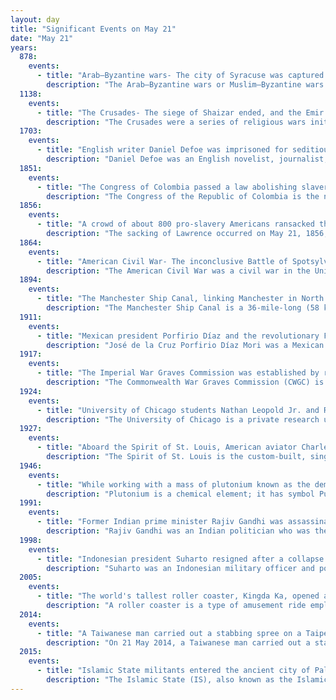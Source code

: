 ```yaml
---
layout: day
title: "Significant Events on May 21"
date: "May 21"
years:
  878:
    events:
      - title: "Arab–Byzantine wars- The city of Syracuse was captured by the Aghlabids (pictured) as part of the Muslim conquest of Sicily."
        description: "The Arab–Byzantine wars or Muslim–Byzantine wars were a series of wars from the 7th to 11th centuries between multiple Arab dynasties and the Byzantine Empire. The Muslim Arab Caliphates conquered large parts of the Christian Byzantine empire and unsuccessfully attacked the Byzantine capital of Constantinople. The frontier between the warring states remained almost static for three centuries of frequent warfare, before the Byzantines were able to recapture some of the lost territory."
  1138:
    events:
      - title: "The Crusades- The siege of Shaizar ended, and the Emir of Shaizar became a vassal of the Byzantine Empire."
        description: "The Crusades were a series of religious wars initiated, supported, and sometimes directed by the Christian Latin Church in the medieval period. The best known of these military expeditions are those to the Holy Land between 1095 and 1291 that had the objective of reconquering Jerusalem and its surrounding area from Muslim rule after the region had been conquered by the Rashidun Caliphate centuries earlier. Beginning with the First Crusade, which resulted in the conquest of Jerusalem in 1099, dozens of military campaigns were organised, providing a focal point of European history for centuries. Crusading declined rapidly after the 15th century with the fall of Constantinople to the Ottomans."
  1703:
    events:
      - title: "English writer Daniel Defoe was imprisoned for seditious libel after publishing a pamphlet that was perceived to satirise the Tory publications about Dissenters."
        description: "Daniel Defoe was an English novelist, journalist, merchant, pamphleteer and spy. He is most famous for his novel Robinson Crusoe, published in 1719, which is claimed to be second only to the Bible in its number of translations. He has been seen as one of the earliest proponents of the English novel, and helped to popularise the form in Britain with others such as Aphra Behn and Samuel Richardson. Defoe wrote many political tracts, was often in trouble with the authorities, and spent a period in prison. Intellectuals and political leaders paid attention to his fresh ideas and sometimes consulted him."
  1851:
    events:
      - title: "The Congress of Colombia passed a law abolishing slavery in the country, to take effect at the beginning of the new year."
        description: "The Congress of the Republic of Colombia is the name given to Colombia's bicameral national legislature."
  1856:
    events:
      - title: "A crowd of about 800 pro-slavery Americans ransacked the town of Lawrence, Kansas."
        description: "The sacking of Lawrence occurred on May 21, 1856, when pro-slavery settlers, led by Douglas County Sheriff Samuel J. Jones, attacked and ransacked Lawrence, Kansas, a town that had been founded by anti-slavery settlers from Massachusetts who were hoping to make Kansas a free state. The incident fueled the irregular conflict in Kansas Territory that later became known as Bleeding Kansas."
  1864:
    events:
      - title: "American Civil War- The inconclusive Battle of Spotsylvania Court House in Virginia ended with combined Union and Confederate casualties totaling around 31,000."
        description: "The American Civil War was a civil war in the United States between the Union and the Confederacy, which was formed in 1861 by states that had seceded from the Union. The central conflict leading to war was a dispute over whether slavery should be permitted to expand into the western territories, leading to more slave states, or be prohibited from doing so, which many believed would place slavery on a course of ultimate extinction."
  1894:
    events:
      - title: "The Manchester Ship Canal, linking Manchester in North West England to the Irish Sea, officially opened, becoming the world's largest navigation canal at the time."
        description: "The Manchester Ship Canal is a 36-mile-long (58 km) inland waterway in the North West of England linking Manchester to the Irish Sea. Starting at the Mersey Estuary at Eastham, near Ellesmere Port, Cheshire, it generally follows the original routes of the rivers Mersey and Irwell through the historic counties of Cheshire and Lancashire. Several sets of locks lift vessels about 60 ft (18 m) to the canal's terminus in Manchester. Landmarks along its route include the Barton Swing Aqueduct, the world's only swing aqueduct, and Trafford Park, the world's first planned industrial estate and one of the largest in Europe."
  1911:
    events:
      - title: "Mexican president Porfirio Díaz and the revolutionary Francisco I. Madero signed the Treaty of Ciudad Juárez to end hostilities between each other's forces, concluding the initial phase of the Mexican Revolution."
        description: "José de la Cruz Porfirio Díaz Mori was a Mexican politician and military general who was the dictator of Mexico from 1876 to 1911 seizing power in a military coup. He served on three separate occasions as President of Mexico, a total of over 30 years, this period has been called a de facto dictatorship. Díaz’s time in office is the longest in the country’s history."
  1917:
    events:
      - title: "The Imperial War Graves Commission was established by royal charter to mark, record and maintain the graves and places of commemoration of British Empire military forces."
        description: "The Commonwealth War Graves Commission (CWGC) is an intergovernmental organisation of six independent member states whose principal function is to mark, record and maintain the graves and places of commemoration of Commonwealth of Nations military service members who died in the two World Wars. The commission is also responsible for commemorating Commonwealth civilians who died as a result of enemy action during the Second World War. The commission was founded by Sir Fabian Ware and constituted through royal charter in 1917 as the Imperial War Graves Commission. The change to the present name took place in 1960."
  1924:
    events:
      - title: "University of Chicago students Nathan Leopold Jr. and Richard Loeb (both pictured) murdered a 14-year-old boy in a thrill killing out of a desire to commit a 'perfect crime'."
        description: "The University of Chicago is a private research university in Chicago, Illinois, United States. Its main campus is in the Hyde Park neighborhood on Chicago's South Side, near the shore of Lake Michigan about 7 miles (11 km) from the Loop."
  1927:
    events:
      - title: "Aboard the Spirit of St. Louis, American aviator Charles Lindbergh (pictured) completed the first solo non-stop transatlantic flight, flying from Roosevelt Field near New York City to Paris–Le Bourget Airport."
        description: "The Spirit of St. Louis is the custom-built, single-engine, single-seat, high-wing monoplane that Charles Lindbergh flew on May 20–21, 1927, on the first solo nonstop transatlantic flight from Long Island, New York, to Paris, France, for which Lindbergh won the $25,000 Orteig Prize."
  1946:
    events:
      - title: "While working with a mass of plutonium known as the demon core, Manhattan Project physicist Louis Slotin accidentally exposed himself to a lethal dose of hard radiation."
        description: "Plutonium is a chemical element; it has symbol Pu and atomic number 94. It is a silvery-gray actinide metal that tarnishes when exposed to air, and forms a dull coating when oxidized. The element normally exhibits six allotropes and four oxidation states. It reacts with carbon, halogens, nitrogen, silicon, and hydrogen. When exposed to moist air, it forms oxides and hydrides that can expand the sample up to 70% in volume, which in turn flake off as a powder that is pyrophoric. It is radioactive and can accumulate in bones, which makes the handling of plutonium dangerous."
  1991:
    events:
      - title: "Former Indian prime minister Rajiv Gandhi was assassinated by a suicide bomber in Sriperumbudur, Tamil Nadu."
        description: "Rajiv Gandhi was an Indian politician who was the prime minister of India from 1984 to 1989. He took office after the assassination of his mother, then–prime minister Indira Gandhi, to become at the age of 40 the youngest Indian prime minister. He served until his defeat at the 1989 election, and then became Leader of the Opposition, Lok Sabha, resigning in December 1990, six months before his own assassination."
  1998:
    events:
      - title: "Indonesian president Suharto resigned after a collapse of support for his presidency amid economic and political crises, ending 32 years in power."
        description: "Suharto was an Indonesian military officer and politician, who served as the second and longest serving president of Indonesia."
  2005:
    events:
      - title: "The world's tallest roller coaster, Kingda Ka, opened at Six Flags Great Adventure in Jackson, New Jersey, U.S."
        description: "A roller coaster is a type of amusement ride employing a form of elevated railroad track that carries passengers on a train through tight turns, steep slopes, and other elements usually designed to produce a thrilling experience. Trains consist of open cars connected in a single line, and the rides are often found in theme parks around the world. Roller coasters first appeared in the 17th century, and LaMarcus Adna Thompson obtained one of the first known patents for a roller coaster design in 1885, based on the Switchback Railway which opened a year earlier at Coney Island."
  2014:
    events:
      - title: "A Taiwanese man carried out a stabbing spree on a Taipei Metro train, killing four people and injuring 24 others."
        description: "On 21 May 2014, a Taiwanese man carried out a stabbing spree targeting random civilians on a Taipei Metro C321 train near Jiangzicui Station, resulting in four deaths and 24 injuries. It was the first fatal attack on the city's subway system since operations began in 1996. The attacker, 21-year-old Cheng Chieh, was arrested after the attack. He was sentenced to death, in addition to 144 years in prison, and was executed on 10 May 2016."
  2015:
    events:
      - title: "Islamic State militants entered the ancient city of Palmyra."
        description: "The Islamic State (IS), also known as the Islamic State of Iraq and Syria (ISIS), the Islamic State of Iraq and the Levant (ISIL), the Islamic State of Iraq and al-Sham (ISIS), and by its Arabic acronym Daesh, is a transnational Salafi jihadist group and unrecognized quasi-state. It is designated as a terrorist organisation by the United Nations and many countries around the world, including Muslim countries."
---
```

